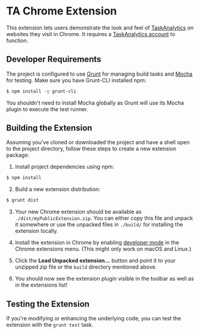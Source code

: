 # TA Chrome Extension

This extension lets users demonstrate the look and feel of [TaskAnalytics](https://taskanalytics.com) on websites they visit in Chrome. It requires a [TaskAnalytics account](https://taskanalytics.com/book-demo/) to function.

## Developer Requirements

The project is configured to use [Grunt](https://gruntjs.com) for managing build tasks and [Mocha](https://mochajs.org/) for testing. Make sure you have Grunt-CLI installed npm:

```bash
$ npm install -g grunt-cli
```

You shouldn't need to install Mocha globally as Grunt will use its Mocha plugin to execute the test runner.

## Building the Extension

Assuming you've cloned or downloaded the project and have a shell open to the project directory, follow these steps to create a new extension package:

1. Install project dependencies using npm:
```bash
$ npm install
```

2. Build a new extension distribution:
```bash
$ grunt dist
```

3. Your new Chrome extension should be available as `./dist/myPublicExtension.zip`. You can either copy this file and unpack it somewhere or use the unpacked files in `./build/` for installing the extension locally.

4. Install the extension in Chrome by enabling [developer mode](https://developer.chrome.com/extensions/faq#faq-dev-01) in the Chrome extensions menu. (This might only work on macOS and Linux.)

5. Click the **Load Unpacked extension...** button and point it to your unzipped zip file or the `build` directory mentioned above.

6. You should now see the extension plugin visible in the toolbar as well as in the extensions list!

## Testing the Extension

If you're modifying or enhancing the underlying code, you can test the extension with the `grunt test` task.
